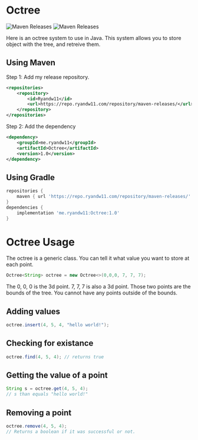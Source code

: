 # Octree
![Maven Releases](https://www.ryandw11.com/api/repo-badge/maven-releases/me.ryandw11/Octree) ![Maven Releases](https://www.ryandw11.com/api/repo-badge-snapshot/maven-snapshots/me.ryandw11/Octree)

Here is an octree system to use in Java. This system allows you to store object with the tree, and retreive them.

## Using Maven
Step 1: Add my release repository.
```xml
<repositories>
    <repository>
        <id>Ryandw11</id>
        <url>https://repo.ryandw11.com/repository/maven-releases/</url>
    </repository>
</repositories>
```
Step 2: Add the dependency
```xml
<dependency>
    <groupId>me.ryandw11</groupId>
    <artifactId>Octree</artifactId>
    <version>1.0</version>
</dependency>
```

## Using Gradle
```gradle
repositories {
    maven { url 'https://repo.ryandw11.com/repository/maven-releases/' }
}
dependencies {
    implementation 'me.ryandw11:Octree:1.0'
}
```

# Octree Usage
The octree is a generic class. You can tell it what value you want to store at each point.
```java
Octree<String> octree = new Octree<>(0,0,0, 7, 7, 7);
```
The 0, 0, 0  is the 3d point. 7, 7, 7 is also a 3d point. Those two points are the bounds of the tree. You cannot have any points outside of the bounds.  

## Adding values
```java
octree.insert(4, 5, 4, "hello world!");
```

## Checking for existance
```java
octree.find(4, 5, 4); // returns true
```

## Getting the value of a point
```java
String s = octree.get(4, 5, 4);
// s than equals "hello world!"
```

## Removing a point
```java
octree.remove(4, 5, 4);
// Returns a boolean if it was successful or not.
```
